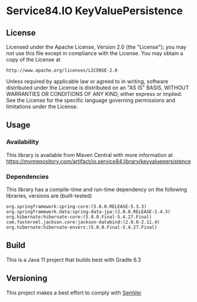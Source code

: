 # Service84.IO KeyValuePersistence

## License
Licensed under the Apache License, Version 2.0 (the "License");
you may not use this file except in compliance with the License.
You may obtain a copy of the License at

    http://www.apache.org/licenses/LICENSE-2.0

Unless required by applicable law or agreed to in writing, software
distributed under the License is distributed on an "AS IS" BASIS,
WITHOUT WARRANTIES OR CONDITIONS OF ANY KIND, either express or implied.
See the License for the specific language governing permissions and
limitations under the License.

## Usage
### Availability
This library is available from Maven Central with more information at
https://mvnrepository.com/artifact/io.service84.library/keyvaluepersistence

### Dependencies
This library has a compile-time and run-time dependency on the following libraries,
versions are (built-tested)

    org.springframework:spring-core:(5.0.0.RELEASE-5.3.3)
    org.springframework.data:spring-data-jpa:(2.0.0.RELEASE-2.4.3)
    org.hibernate:hibernate-core:(5.0.0.Final-5.4.27.Final)
    com.fasterxml.jackson.core:jackson-databind:(2.0.0-2.11.4)
    org.hibernate:hibernate-envers:(5.0.0.Final-5.4.27.Final)

## Build
This is a Java 11 project that builds best with Gradle 6.3

## Versioning
This project makes a best effort to comply with [SemVer](https://semver.org/)
